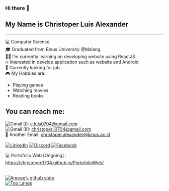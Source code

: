 ### Hi there 👋

## My Name is Christoper Luis Alexander
<hr />

💻 Computer Science <br />
🎓 Graduated from Binus University @Malang <br />
👩‍💻 I’m currently learning on developing website using ReactJS <br />
🔥 Interested in develop application such as website and Android <br />
💼 Currently looking for job <br />
🎮 My Hobbies are:
- Playing games
- Watching movies
- Reading books

## You can reach me:
![Gmail](https://img.shields.io/badge/Gmail-D14836?style=for-the-badge&logo=gmail&logoColor=white) [I]: c.luis0704@gmail.com <br />
![Gmail](https://img.shields.io/badge/Gmail-D14836?style=for-the-badge&logo=gmail&logoColor=white) [II]: christoper.l0704@gmail.com <br />
📧 Another Email: christoper.alexander@binus.ac.id <br /><br />
<a href="https://www.linkedin.com/in/christoperluis">![LinkedIn](https://img.shields.io/badge/linkedin-%230077B5.svg?style=for-the-badge&logo=linkedin&logoColor=white)</a>
<a href="https://discordapp.com/users/692371678579261440">![Discord](https://img.shields.io/badge/Discord-%235865F2.svg?style=for-the-badge&logo=discord&logoColor=white)</a>
<a href="https://facebook.com/c.luis0704">![Facebook](https://img.shields.io/badge/Facebook-%231877F2.svg?style=for-the-badge&logo=Facebook&logoColor=white)</a>

💻 Portofolio Web [Ongoing] : https://christoper0704.github.io/PortofolioWeb/ <br /><br />

[![Anurag’s github stats](https://github-readme-stats.vercel.app/api?username=Christoper0704)](https://github.com/Christoper0704) <br />
[![Top Langs](https://github-readme-stats.vercel.app/api/top-langs/?username=Christoper0704&layout=compact)](https://github.com/Christoper0704)

<!--
**Christoper0704/Christoper0704** is a ✨ _special_ ✨ repository because its `README.md` (this file) appears on your GitHub profile.

Here are some ideas to get you started:

- 🔭 I’m currently working on ...
- 🌱 I’m currently learning ...
- 👯 I’m looking to collaborate on ...
- 🤔 I’m looking for help with ...
- 💬 Ask me about ...
- 📫 How to reach me: ...
- 😄 Pronouns: ...
- ⚡ Fun fact: ...
-->
